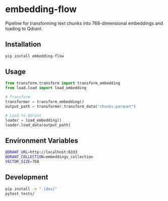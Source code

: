 # embedding-flow

Pipeline for transforming text chunks into 768-dimensional embeddings and loading to Qdrant.

## Installation

```bash
pip install embedding-flow
```

## Usage

```python
from transform.transform import transform_embedding
from load.load import load_embedding

# Transform
transformer = transform_embedding()
output_path = transformer.transform_data("chunks.parquet")

# Load to Qdrant
loader = load_embedding()
loader.load_data(output_path)
```

## Environment Variables

```bash
QDRANT_URL=http://localhost:6333
QDRANT_COLLECTION=embeddings_collection
VECTOR_SIZE=768
```

## Development

```bash
pip install -e ".[dev]"
pytest tests/
```

